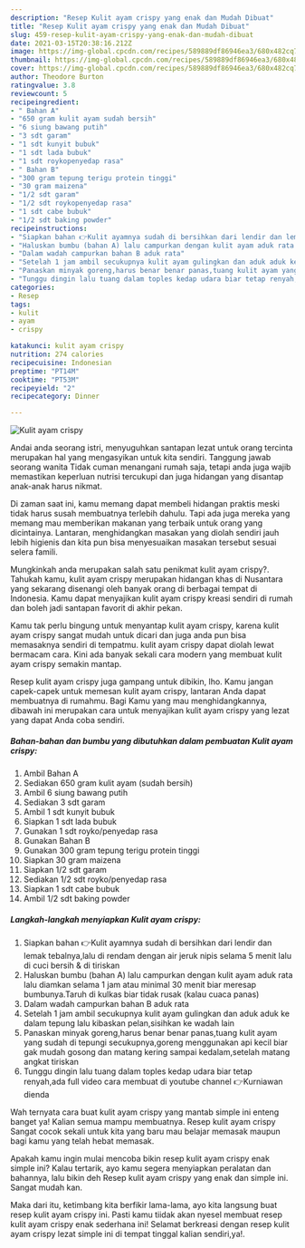 ```yaml
---
description: "Resep Kulit ayam crispy yang enak dan Mudah Dibuat"
title: "Resep Kulit ayam crispy yang enak dan Mudah Dibuat"
slug: 459-resep-kulit-ayam-crispy-yang-enak-dan-mudah-dibuat
date: 2021-03-15T20:38:16.212Z
image: https://img-global.cpcdn.com/recipes/589889df86946ea3/680x482cq70/kulit-ayam-crispy-foto-resep-utama.jpg
thumbnail: https://img-global.cpcdn.com/recipes/589889df86946ea3/680x482cq70/kulit-ayam-crispy-foto-resep-utama.jpg
cover: https://img-global.cpcdn.com/recipes/589889df86946ea3/680x482cq70/kulit-ayam-crispy-foto-resep-utama.jpg
author: Theodore Burton
ratingvalue: 3.8
reviewcount: 5
recipeingredient:
- " Bahan A"
- "650 gram kulit ayam sudah bersih"
- "6 siung bawang putih"
- "3 sdt garam"
- "1 sdt kunyit bubuk"
- "1 sdt lada bubuk"
- "1 sdt roykopenyedap rasa"
- " Bahan B"
- "300 gram tepung terigu protein tinggi"
- "30 gram maizena"
- "1/2 sdt garam"
- "1/2 sdt roykopenyedap rasa"
- "1 sdt cabe bubuk"
- "1/2 sdt baking powder"
recipeinstructions:
- "Siapkan bahan 👉Kulit ayamnya sudah di bersihkan dari lendir dan lemak tebalnya,lalu di rendam dengan air jeruk nipis selama 5 menit lalu di cuci bersih &amp; di tiriskan"
- "Haluskan bumbu (bahan A) lalu campurkan dengan kulit ayam aduk rata lalu diamkan selama 1 jam atau minimal 30 menit biar meresap bumbunya.Taruh di kulkas biar tidak rusak (kalau cuaca panas)"
- "Dalam wadah campurkan bahan B aduk rata"
- "Setelah 1 jam ambil secukupnya kulit ayam gulingkan dan aduk aduk ke dalam tepung lalu kibaskan pelan,sisihkan ke wadah lain"
- "Panaskan minyak goreng,harus benar benar panas,tuang kulit ayam yang sudah di tepungi secukupnya,goreng menggunakan api kecil biar gak mudah gosong dan matang kering sampai kedalam,setelah matang angkat tiriskan"
- "Tunggu dingin lalu tuang dalam toples kedap udara biar tetap renyah,ada full video cara membuat di youtube channel 👉Kurniawan dienda"
categories:
- Resep
tags:
- kulit
- ayam
- crispy

katakunci: kulit ayam crispy 
nutrition: 274 calories
recipecuisine: Indonesian
preptime: "PT14M"
cooktime: "PT53M"
recipeyield: "2"
recipecategory: Dinner

---
```



![Kulit ayam crispy](https://img-global.cpcdn.com/recipes/589889df86946ea3/680x482cq70/kulit-ayam-crispy-foto-resep-utama.jpg)

Andai anda seorang istri, menyuguhkan santapan lezat untuk orang tercinta merupakan hal yang mengasyikan untuk kita sendiri. Tanggung jawab seorang  wanita Tidak cuman menangani rumah saja, tetapi anda juga wajib memastikan keperluan nutrisi tercukupi dan juga hidangan yang disantap anak-anak harus nikmat.

Di zaman  saat ini, kamu memang dapat membeli hidangan praktis meski tidak harus susah membuatnya terlebih dahulu. Tapi ada juga mereka yang memang mau memberikan makanan yang terbaik untuk orang yang dicintainya. Lantaran, menghidangkan masakan yang diolah sendiri jauh lebih higienis dan kita pun bisa menyesuaikan masakan tersebut sesuai selera famili. 



Mungkinkah anda merupakan salah satu penikmat kulit ayam crispy?. Tahukah kamu, kulit ayam crispy merupakan hidangan khas di Nusantara yang sekarang disenangi oleh banyak orang di berbagai tempat di Indonesia. Kamu dapat menyajikan kulit ayam crispy kreasi sendiri di rumah dan boleh jadi santapan favorit di akhir pekan.

Kamu tak perlu bingung untuk menyantap kulit ayam crispy, karena kulit ayam crispy sangat mudah untuk dicari dan juga anda pun bisa memasaknya sendiri di tempatmu. kulit ayam crispy dapat diolah lewat bermacam cara. Kini ada banyak sekali cara modern yang membuat kulit ayam crispy semakin mantap.

Resep kulit ayam crispy juga gampang untuk dibikin, lho. Kamu jangan capek-capek untuk memesan kulit ayam crispy, lantaran Anda dapat membuatnya di rumahmu. Bagi Kamu yang mau menghidangkannya, dibawah ini merupakan cara untuk menyajikan kulit ayam crispy yang lezat yang dapat Anda coba sendiri.

<!--inarticleads1-->

##### Bahan-bahan dan bumbu yang dibutuhkan dalam pembuatan Kulit ayam crispy:

1. Ambil  Bahan A
1. Sediakan 650 gram kulit ayam (sudah bersih)
1. Ambil 6 siung bawang putih
1. Sediakan 3 sdt garam
1. Ambil 1 sdt kunyit bubuk
1. Siapkan 1 sdt lada bubuk
1. Gunakan 1 sdt royko/penyedap rasa
1. Gunakan  Bahan B
1. Gunakan 300 gram tepung terigu protein tinggi
1. Siapkan 30 gram maizena
1. Siapkan 1/2 sdt garam
1. Sediakan 1/2 sdt royko/penyedap rasa
1. Siapkan 1 sdt cabe bubuk
1. Ambil 1/2 sdt baking powder




<!--inarticleads2-->

##### Langkah-langkah menyiapkan Kulit ayam crispy:

1. Siapkan bahan 👉Kulit ayamnya sudah di bersihkan dari lendir dan lemak tebalnya,lalu di rendam dengan air jeruk nipis selama 5 menit lalu di cuci bersih &amp; di tiriskan
1. Haluskan bumbu (bahan A) lalu campurkan dengan kulit ayam aduk rata lalu diamkan selama 1 jam atau minimal 30 menit biar meresap bumbunya.Taruh di kulkas biar tidak rusak (kalau cuaca panas)
1. Dalam wadah campurkan bahan B aduk rata
1. Setelah 1 jam ambil secukupnya kulit ayam gulingkan dan aduk aduk ke dalam tepung lalu kibaskan pelan,sisihkan ke wadah lain
1. Panaskan minyak goreng,harus benar benar panas,tuang kulit ayam yang sudah di tepungi secukupnya,goreng menggunakan api kecil biar gak mudah gosong dan matang kering sampai kedalam,setelah matang angkat tiriskan
1. Tunggu dingin lalu tuang dalam toples kedap udara biar tetap renyah,ada full video cara membuat di youtube channel 👉Kurniawan dienda




Wah ternyata cara buat kulit ayam crispy yang mantab simple ini enteng banget ya! Kalian semua mampu membuatnya. Resep kulit ayam crispy Sangat cocok sekali untuk kita yang baru mau belajar memasak maupun bagi kamu yang telah hebat memasak.

Apakah kamu ingin mulai mencoba bikin resep kulit ayam crispy enak simple ini? Kalau tertarik, ayo kamu segera menyiapkan peralatan dan bahannya, lalu bikin deh Resep kulit ayam crispy yang enak dan simple ini. Sangat mudah kan. 

Maka dari itu, ketimbang kita berfikir lama-lama, ayo kita langsung buat resep kulit ayam crispy ini. Pasti kamu tiidak akan nyesel membuat resep kulit ayam crispy enak sederhana ini! Selamat berkreasi dengan resep kulit ayam crispy lezat simple ini di tempat tinggal kalian sendiri,ya!.

